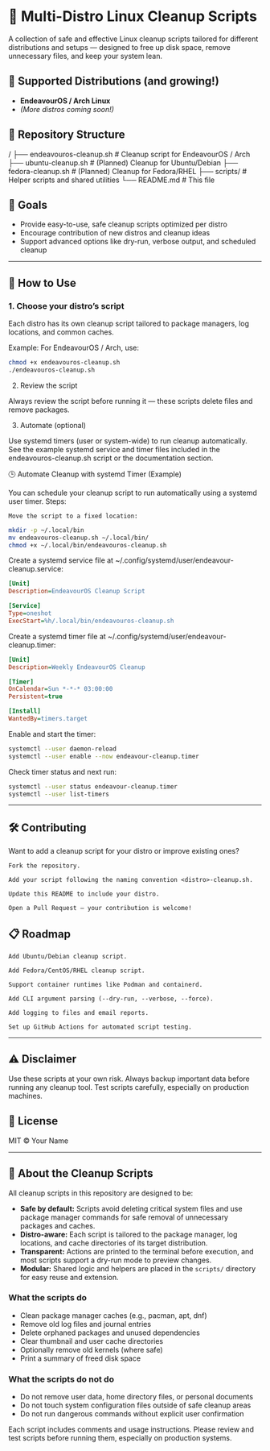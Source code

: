 # 🧹 Multi-Distro Linux Cleanup Scripts

A collection of safe and effective Linux cleanup scripts tailored for different distributions and setups — designed to free up disk space, remove unnecessary files, and keep your system lean.

## 🚀 Supported Distributions (and growing!)

- **EndeavourOS / Arch Linux**
- _(More distros coming soon!)_

## 📂 Repository Structure

/
├── endeavouros-cleanup.sh # Cleanup script for EndeavourOS / Arch
├── ubuntu-cleanup.sh # (Planned) Cleanup for Ubuntu/Debian
├── fedora-cleanup.sh # (Planned) Cleanup for Fedora/RHEL
├── scripts/ # Helper scripts and shared utilities
└── README.md # This file

## 🎯 Goals

- Provide easy-to-use, safe cleanup scripts optimized per distro
- Encourage contribution of new distros and cleanup ideas
- Support advanced options like dry-run, verbose output, and scheduled cleanup

---

## 🧼 How to Use

### 1. Choose your distro’s script

Each distro has its own cleanup script tailored to package managers, log locations, and common caches.

Example: For EndeavourOS / Arch, use:

```bash
chmod +x endeavouros-cleanup.sh
./endeavouros-cleanup.sh
```

2. Review the script

Always review the script before running it — these scripts delete files and remove packages.

3. Automate (optional)

Use systemd timers (user or system-wide) to run cleanup automatically. See the example systemd service and timer files included in the endeavouros-cleanup.sh script or the documentation section.

🕒 Automate Cleanup with systemd Timer (Example)

You can schedule your cleanup script to run automatically using a systemd user timer.
Steps:

    Move the script to a fixed location:

```bash
mkdir -p ~/.local/bin
mv endeavouros-cleanup.sh ~/.local/bin/
chmod +x ~/.local/bin/endeavouros-cleanup.sh
```

Create a systemd service file at ~/.config/systemd/user/endeavour-cleanup.service:

```ini
[Unit]
Description=EndeavourOS Cleanup Script

[Service]
Type=oneshot
ExecStart=%h/.local/bin/endeavouros-cleanup.sh
```

Create a systemd timer file at ~/.config/systemd/user/endeavour-cleanup.timer:

```ini
[Unit]
Description=Weekly EndeavourOS Cleanup

[Timer]
OnCalendar=Sun *-*-* 03:00:00
Persistent=true

[Install]
WantedBy=timers.target
```

Enable and start the timer:

```bash
systemctl --user daemon-reload
systemctl --user enable --now endeavour-cleanup.timer
```

Check timer status and next run:

```bash
systemctl --user status endeavour-cleanup.timer
systemctl --user list-timers
```

---

## 🛠 Contributing

Want to add a cleanup script for your distro or improve existing ones?

    Fork the repository.

    Add your script following the naming convention <distro>-cleanup.sh.

    Update this README to include your distro.

    Open a Pull Request — your contribution is welcome!

## 📋 Roadmap

    Add Ubuntu/Debian cleanup script.

    Add Fedora/CentOS/RHEL cleanup script.

    Support container runtimes like Podman and containerd.

    Add CLI argument parsing (--dry-run, --verbose, --force).

    Add logging to files and email reports.

    Set up GitHub Actions for automated script testing.

---

## ⚠️ Disclaimer

Use these scripts at your own risk. Always backup important data before running any cleanup tool. Test scripts carefully, especially on production machines.

## 📜 License

MIT © Your Name

---

## 🧹 About the Cleanup Scripts

All cleanup scripts in this repository are designed to be:

- **Safe by default:** Scripts avoid deleting critical system files and use package manager commands for safe removal of unnecessary packages and caches.
- **Distro-aware:** Each script is tailored to the package manager, log locations, and cache directories of its target distribution.
- **Transparent:** Actions are printed to the terminal before execution, and most scripts support a dry-run mode to preview changes.
- **Modular:** Shared logic and helpers are placed in the `scripts/` directory for easy reuse and extension.

### What the scripts do

- Clean package manager caches (e.g., pacman, apt, dnf)
- Remove old log files and journal entries
- Delete orphaned packages and unused dependencies
- Clear thumbnail and user cache directories
- Optionally remove old kernels (where safe)
- Print a summary of freed disk space

### What the scripts do **not** do

- Do not remove user data, home directory files, or personal documents
- Do not touch system configuration files outside of safe cleanup areas
- Do not run dangerous commands without explicit user confirmation

Each script includes comments and usage instructions. Please review and test scripts before running them, especially on production systems.
